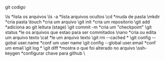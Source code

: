 git codigo

\\ls 	*lista os arquivos
\\ls -a	*lista arquivos ocultos
\\cd	*muda de pasta
\\mkdir	*cria pasta
\\touch	*cria um arquivo
\\git init	*cria um repositorio
\\git add	   *adiciona ao git leitura (stage)
\\git commit -m 	 *cria um "checkpoint"
\\git status	 *le os arquivos que estao para ser commitados
\\nano	*cria ou edita um arquivo texto
\\cat	   *le um arquivo texto
\\git rm --cached	  *
\\git config --gobal user.name	 *conf um user name
\\git config --global user.email   *conf um email
\\git log	   *
\\git diff 	*mostra o que foi alterado no arquivo
\\ssh-keygen  *configurar chave para github
\\